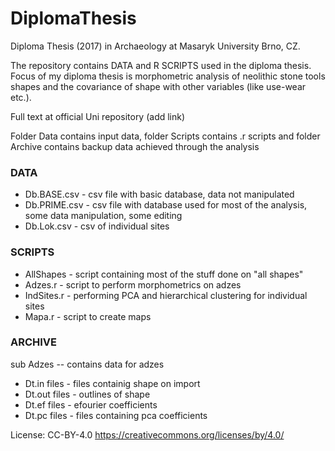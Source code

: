 # DiplomaThesis
Diploma Thesis (2017) in Archaeology at Masaryk University Brno, CZ.

The repository contains DATA and R SCRIPTS used in the diploma thesis.
Focus of my diploma thesis is morphometric analysis of neolithic stone tools shapes and 
the covariance of shape with other variables (like use-wear etc.).

Full text at official Uni repository (add link)

Folder Data contains input data, folder Scripts contains .r scripts and folder Archive contains backup data achieved through the analysis

### DATA

+ Db.BASE.csv - csv file with basic database, data not manipulated
+ Db.PRIME.csv - csv file with database used for most of the analysis, some data manipulation, some editing
+ Db.Lok.csv - csv of individual sites

### SCRIPTS

+ AllShapes - script containing most of the stuff done on "all shapes"
+ Adzes.r - script to perform morphometrics on adzes
+ IndSites.r - performing PCA and hierarchical clustering for individual sites
+ Mapa.r - script to create maps

### ARCHIVE

sub Adzes -- contains data for adzes
 + Dt.in files - files containig shape on import
 + Dt.out files - outlines of shape
 + Dt.ef files - efourier coefficients
 + Dt.pc files - files containing pca coefficients

License: CC-BY-4.0
https://creativecommons.org/licenses/by/4.0/
